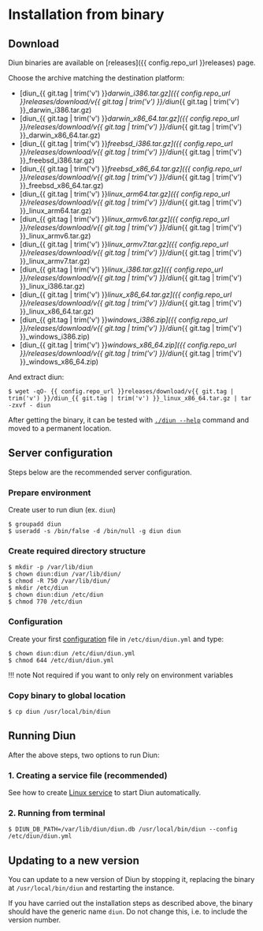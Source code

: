 # Installation from binary

## Download

Diun binaries are available on [releases]({{ config.repo_url }}releases) page.

Choose the archive matching the destination platform:

* [diun_{{ git.tag | trim('v') }}_darwin_i386.tar.gz]({{ config.repo_url }}releases/download/v{{ git.tag | trim('v') }}/diun_{{ git.tag | trim('v') }}_darwin_i386.tar.gz)
* [diun_{{ git.tag | trim('v') }}_darwin_x86_64.tar.gz]({{ config.repo_url }}/releases/download/v{{ git.tag | trim('v') }}/diun_{{ git.tag | trim('v') }}_darwin_x86_64.tar.gz)
* [diun_{{ git.tag | trim('v') }}_freebsd_i386.tar.gz]({{ config.repo_url }}/releases/download/v{{ git.tag | trim('v') }}/diun_{{ git.tag | trim('v') }}_freebsd_i386.tar.gz)
* [diun_{{ git.tag | trim('v') }}_freebsd_x86_64.tar.gz]({{ config.repo_url }}/releases/download/v{{ git.tag | trim('v') }}/diun_{{ git.tag | trim('v') }}_freebsd_x86_64.tar.gz)
* [diun_{{ git.tag | trim('v') }}_linux_arm64.tar.gz]({{ config.repo_url }}/releases/download/v{{ git.tag | trim('v') }}/diun_{{ git.tag | trim('v') }}_linux_arm64.tar.gz)
* [diun_{{ git.tag | trim('v') }}_linux_armv6.tar.gz]({{ config.repo_url }}/releases/download/v{{ git.tag | trim('v') }}/diun_{{ git.tag | trim('v') }}_linux_armv6.tar.gz)
* [diun_{{ git.tag | trim('v') }}_linux_armv7.tar.gz]({{ config.repo_url }}/releases/download/v{{ git.tag | trim('v') }}/diun_{{ git.tag | trim('v') }}_linux_armv7.tar.gz)
* [diun_{{ git.tag | trim('v') }}_linux_i386.tar.gz]({{ config.repo_url }}/releases/download/v{{ git.tag | trim('v') }}/diun_{{ git.tag | trim('v') }}_linux_i386.tar.gz)
* [diun_{{ git.tag | trim('v') }}_linux_x86_64.tar.gz]({{ config.repo_url }}/releases/download/v{{ git.tag | trim('v') }}/diun_{{ git.tag | trim('v') }}_linux_x86_64.tar.gz)
* [diun_{{ git.tag | trim('v') }}_windows_i386.zip]({{ config.repo_url }}/releases/download/v{{ git.tag | trim('v') }}/diun_{{ git.tag | trim('v') }}_windows_i386.zip)
* [diun_{{ git.tag | trim('v') }}_windows_x86_64.zip]({{ config.repo_url }}/releases/download/v{{ git.tag | trim('v') }}/diun_{{ git.tag | trim('v') }}_windows_x86_64.zip)

And extract diun:

```shell
$ wget -qO- {{ config.repo_url }}releases/download/v{{ git.tag | trim('v') }}/diun_{{ git.tag | trim('v') }}_linux_x86_64.tar.gz | tar -zxvf - diun
```

After getting the binary, it can be tested with [`./diun --help`](../usage/cli.md) command and moved to a permanent location.

## Server configuration

Steps below are the recommended server configuration.

### Prepare environment

Create user to run diun (ex. `diun`)

```shell
$ groupadd diun
$ useradd -s /bin/false -d /bin/null -g diun diun
```

### Create required directory structure

```shell
$ mkdir -p /var/lib/diun
$ chown diun:diun /var/lib/diun/
$ chmod -R 750 /var/lib/diun/
$ mkdir /etc/diun
$ chown diun:diun /etc/diun
$ chmod 770 /etc/diun
```

### Configuration

Create your first [configuration](../config/index.md) file in `/etc/diun/diun.yml` and type:

```shell
$ chown diun:diun /etc/diun/diun.yml
$ chmod 644 /etc/diun/diun.yml
```

!!! note
    Not required if you want to only rely on environment variables

### Copy binary to global location

```shell
$ cp diun /usr/local/bin/diun
```

## Running Diun

After the above steps, two options to run Diun:

### 1. Creating a service file (recommended)

See how to create [Linux service](linux-service.md) to start Diun automatically.

### 2. Running from terminal

```shell
$ DIUN_DB_PATH=/var/lib/diun/diun.db /usr/local/bin/diun --config /etc/diun/diun.yml
```

## Updating to a new version

You can update to a new version of Diun by stopping it, replacing the binary at `/usr/local/bin/diun` and restarting the instance.

If you have carried out the installation steps as described above, the binary should have the generic name `diun`. Do not change this, i.e. to include the version number.
